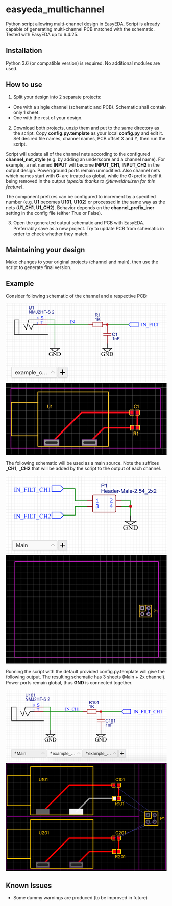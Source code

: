 # easyeda_multichannel
Python script allowing multi-channel design in EasyEDA.
Script is already capable of generating multi-channel PCB matched with the schematic.
Tested with EasyEDA up to 6.4.25.

## Installation
Python 3.6 (or compatible version) is required. No additional modules are used.

## How to use
1. Split your design into 2 separate projects:
- One with a single channel (schematic and PCB). Schematic shall contain only 1 sheet.
- One with the rest of your design.

2. Download both projects, unzip them and put to the same directory as the script.
Copy **config.py.template** as your local **config.py** and edit it. Set desired file names,
channel names, PCB offset X and Y, then run the script.

Script will update all of the channel nets according to the configured **channel_net_style** (e.g. by adding an underscore and a channel name).
For example, a net named **INPUT** will become **INPUT_CH1**, **INPUT_CH2** in the output design. Power/ground ports remain
unmodified. Also channel nets which names start with **G:** are treated as global, while the **G:** prefix itself it being removed in the output *(special thanks to @timveldhuizen for this feature)*.

The component prefixes can be configured to increment by a specified number (e.g. **U1** becomes **U101**, **U102**) or processed in the same way as the nets (**U1_CH1**, **U1_CH2**).
Behavior depends on the **channel_prefix_incr** setting in the config file (either True or False).

3. Open the generated output schematic and PCB with EasyEDA. Preferrably save as a new project.
Try to update PCB from schematic in order to check whether they match.

## Maintaining your design
Make changes to your original projects (channel and main), then use the script to generate final version.

## Example
Consider following schematic of the channel and a respective PCB:

![Channel schematic](example/images/1-Schematic_example_channel.png) ![Channel PCB](example/images/1-PCB_example_channel.png)

The following schematic will be used as a main source. Note the suffixes **_CH1**, **_CH2** that will be added by the script to the output of each channel.

![Main schematic](example/images/1-Schematic_example_main.png) ![Main PCB](example/images/1-PCB_Main.png)

Running the script with the default provided config.py.template will give the following output. The resulting schematic has 3 sheets (Main + 2x channel). Power ports remain global, thus **GND** is connected together.

![Output schematic](example/images/output_sch.png) ![Output PCB](example/images/output_pcb.png)

## Known Issues
- Some dummy warnings are produced (to be improved in future)
